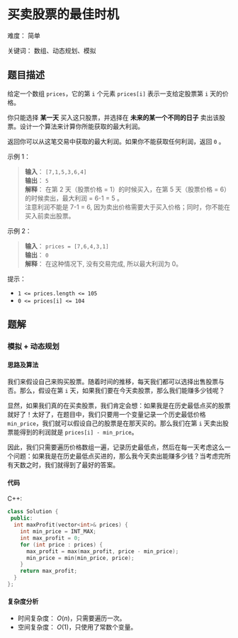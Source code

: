 # 买卖股票的最佳时机

难度： 简单

关键词： 数组、动态规划、模拟

## 题目描述

给定一个数组 `prices`，它的第 `i` 个元素 `prices[i]` 表示一支给定股票第 `i` 天的价格。

你只能选择 **某一天** 买入这只股票，并选择在 **未来的某一个不同的日子** 卖出该股票。设计一个算法来计算你所能获取的最大利润。

返回你可以从这笔交易中获取的最大利润。如果你不能获取任何利润，返回 `0` 。

示例 1：

>**输入**： `[7,1,5,3,6,4]` <br>
**输出**： `5` <br>
**解释**： 在第 2 天（股票价格 = 1）的时候买入，在第 5 天（股票价格 = 6）的时候卖出，最大利润 = 6-1 = 5 。 <br>
注意利润不能是 7-1 = 6, 因为卖出价格需要大于买入价格；同时，你不能在买入前卖出股票。
>

示例 2：

>**输入**： `prices = [7,6,4,3,1]` <br>
**输出**： `0` <br>
**解释**： 在这种情况下, 没有交易完成, 所以最大利润为 0。
>

提示：

* `1 <= prices.length <= 105`
* `0 <= prices[i] <= 104`

## 题解

### 模拟 + 动态规划

#### 思路及算法

我们来假设自己来购买股票。随着时间的推移，每天我们都可以选择出售股票与否。那么，假设在第 `i` 天，如果我们要在今天卖股票，那么我们能赚多少钱呢？

显然，如果我们真的在买卖股票，我们肯定会想：如果我是在历史最低点买的股票就好了！太好了，在题目中，我们只要用一个变量记录一个历史最低价格 `min_price`，我们就可以假设自己的股票是在那天买的。那么我们在第 `i` 天卖出股票能得到的利润就是 `prices[i] - min_price`。

因此，我们只需要遍历价格数组一遍，记录历史最低点，然后在每一天考虑这么一个问题：如果我是在历史最低点买进的，那么我今天卖出能赚多少钱？当考虑完所有天数之时，我们就得到了最好的答案。

#### 代码

C++:
```cpp
class Solution {
 public:
  int maxProfit(vector<int>& prices) {
    int min_price = INT_MAX;
    int max_profit = 0;
    for (int price : prices) {
      max_profit = max(max_profit, price - min_price);
      min_price = min(min_price, price);
    }
    return max_profit;
  }
};
```

#### 复杂度分析

* 时间复杂度： $O(n)$，只需要遍历一次。
* 空间复杂度： $O(1)$，只使用了常数个变量。